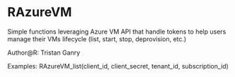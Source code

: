 # RAzureVM
Simple functions leveraging Azure VM API that handle tokens to help users manage their VMs lifecycle (list, start, stop, deprovision, etc.)

Author@R: Tristan Ganry 

Examples: RAzureVM_list(client_id, client_secret, tenant_id, subscription_id)
